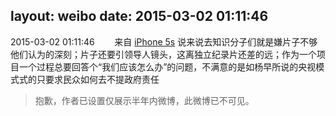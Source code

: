 layout: weibo
date: 2015-03-02 01:11:46
---
2015-03-02 01:11:46  &nbsp;&nbsp;&nbsp;&nbsp;&nbsp;&nbsp; 来自 <a href="sinaweibo://customweibosource" rel="nofollow">iPhone 5s</a>
说来说去知识分子们就是嫌片子不够他们认为的深刻；片子还要引领导人镜头，这离独立纪录片还差的远；作为一个项目一个过程总要回答个“我们应该怎么办”的问题，不满意的是如杨早所说的央视模式式的只要求民众如何去不提政府责任
>  抱歉，作者已设置仅展示半年内微博，此微博已不可见。 ​​​
